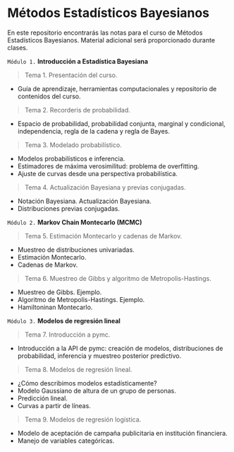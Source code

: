 # Métodos Estadísticos Bayesianos

En este repositorio encontrarás las notas para el curso de Métodos Estadísticos Bayesianos. Material adicional será proporcionado durante clases.

`Módulo 1.` **Introducción a Estadística Bayesiana**

> Tema 1. Presentación del curso.
  - Guía de aprendizaje, herramientas computacionales y repositorio de contenidos del curso.

> Tema 2. Recorderis de probabilidad.
  - Espacio de probabilidad, probabilidad conjunta, marginal y condicional, independencia, regla de la cadena y regla de Bayes.

> Tema 3. Modelado probabilístico.
  - Modelos probabilísticos e inferencia.
  - Estimadores de máxima verosimilitud: problema de overfitting.
  - Ajuste de curvas desde una perspectiva probabilística.

> Tema 4. Actualización Bayesiana y previas conjugadas.
  - Notación Bayesiana. Actualización Bayesiana.
  - Distribuciones previas conjugadas.
  
`Módulo 2.` **Markov Chain Montecarlo (MCMC)**

> Tema 5. Estimación Montecarlo y cadenas de Markov.
  - Muestreo de distribuciones univariadas.
  - Estimación Montecarlo.
  - Cadenas de Markov.
  
> Tema 6. Muestreo de Gibbs y algoritmo de Metropolis-Hastings.
  - Muestreo de Gibbs. Ejemplo.
  - Algoritmo de Metropolis-Hastings. Ejemplo.
  - Hamiltoninan Montecarlo.

`Módulo 3.` **Modelos de regresión lineal**

> Tema 7. Introducción a pymc.
  - Introducción a la API de pymc: creación de modelos, distribuciones de probabilidad, inferencia y muestreo posterior predictivo.

> Tema 8. Modelos de regresión lineal.
  - ¿Cómo describimos modelos estadísticamente?
  - Modelo Gaussiano de altura de un grupo de personas.
  - Predicción lineal.
  - Curvas a partir de líneas.
  
> Tema 9. Modelos de regresión logística.
  - Modelo de aceptación de campaña publicitaria en institución financiera.
  - Manejo de variables categóricas.